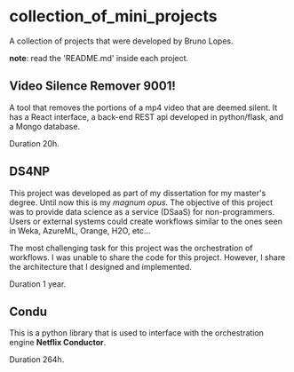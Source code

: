 # collection_of_mini_projects
A collection of projects that were developed by Bruno Lopes.

**note**: read the 'README.md' inside each project.

## Video Silence Remover 9001!

A tool that removes the portions of a mp4 video that are deemed silent.
It has a React interface, a back-end REST api developed in python/flask, and a Mongo database.

Duration 20h.
## DS4NP

This project was developed as part of my dissertation for my master's degree.
Until now this is my *magnum opus*. 
The objective of this project was to provide data science as a service (DSaaS) for non-programmers.
Users or external systems could create workflows similar to the ones seen in Weka, AzureML, Orange, H2O, etc...

The most challenging task for this project was the orchestration of workflows.
I was unable to share the code for this project. 
However, I share the architecture that I designed and implemented.

Duration 1 year.
## Condu

This is a python library that is used to interface with the orchestration engine **Netflix Conductor**.

Duration 264h.